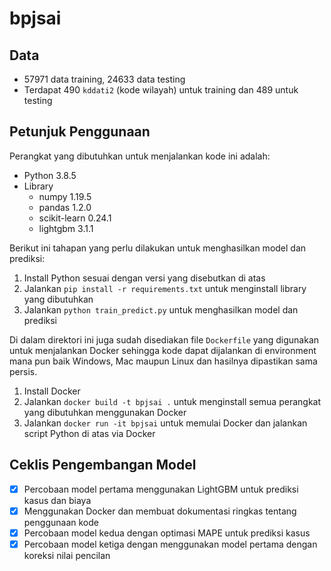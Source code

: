 # bpjsai

## Data

* 57971 data training, 24633 data testing
* Terdapat 490 `kddati2` (kode wilayah) untuk training dan 489 untuk testing

## Petunjuk Penggunaan

Perangkat yang dibutuhkan untuk menjalankan kode ini adalah:

* Python 3.8.5
* Library
    * numpy 1.19.5
    * pandas 1.2.0
    * scikit-learn 0.24.1
    * lightgbm 3.1.1

Berikut ini tahapan yang perlu dilakukan untuk menghasilkan model dan prediksi:

1. Install Python sesuai dengan versi yang disebutkan di atas
2. Jalankan `pip install -r requirements.txt` untuk menginstall library yang dibutuhkan
3. Jalankan `python train_predict.py` untuk menghasilkan model dan prediksi

Di dalam direktori ini juga sudah disediakan file `Dockerfile` yang digunakan untuk menjalankan Docker sehingga kode dapat dijalankan di environment mana pun baik Windows, Mac maupun Linux dan hasilnya dipastikan sama persis. 

1. Install Docker
2. Jalankan `docker build -t bpjsai .` untuk menginstall semua perangkat yang dibutuhkan menggunakan Docker
3. Jalankan `docker run -it bpjsai` untuk memulai Docker dan jalankan script Python di atas via Docker

## Ceklis Pengembangan Model

- [x] Percobaan model pertama menggunakan LightGBM untuk prediksi kasus dan biaya 
- [x] Menggunakan Docker dan membuat dokumentasi ringkas tentang penggunaan kode
- [x] Percobaan model kedua dengan optimasi MAPE untuk prediksi kasus
- [x] Percobaan model ketiga dengan menggunakan model pertama dengan koreksi nilai pencilan